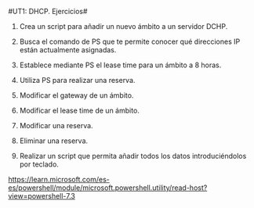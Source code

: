 #UT1: DHCP. Ejercicios#

1. Crea un script para añadir un nuevo ámbito a un servidor DCHP. 

2. Busca el comando de PS que te permite conocer qué direcciones IP están actualmente asignadas. 

3. Establece mediante PS el lease time para un ámbito a 8 horas. 
4. Utiliza PS para realizar una reserva. 
5. Modificar el gateway de un ámbito. 
6. Modificar el lease time de un ámbito. 
7. Modificar una reserva. 
8. Eliminar una reserva. 
9. Realizar un script que permita añadir todos los datos introduciéndolos por teclado. 

https://learn.microsoft.com/es-es/powershell/module/microsoft.powershell.utility/read-host?view=powershell-7.3
